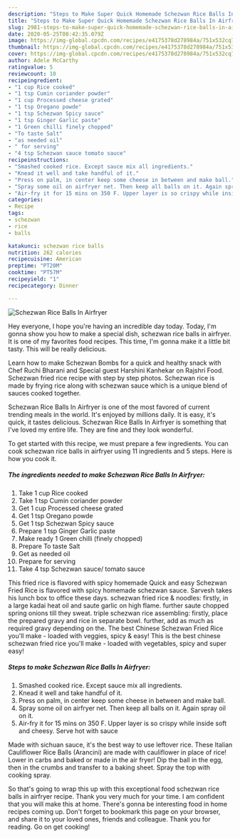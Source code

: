 ```yaml
---
description: "Steps to Make Super Quick Homemade Schezwan Rice Balls In Airfryer"
title: "Steps to Make Super Quick Homemade Schezwan Rice Balls In Airfryer"
slug: 2981-steps-to-make-super-quick-homemade-schezwan-rice-balls-in-airfryer
date: 2020-05-25T08:42:35.079Z
image: https://img-global.cpcdn.com/recipes/e4175378d278984a/751x532cq70/schezwan-rice-balls-in-airfryer-recipe-main-photo.jpg
thumbnail: https://img-global.cpcdn.com/recipes/e4175378d278984a/751x532cq70/schezwan-rice-balls-in-airfryer-recipe-main-photo.jpg
cover: https://img-global.cpcdn.com/recipes/e4175378d278984a/751x532cq70/schezwan-rice-balls-in-airfryer-recipe-main-photo.jpg
author: Adele McCarthy
ratingvalue: 5
reviewcount: 10
recipeingredient:
- "1 cup Rice cooked"
- "1 tsp Cumin coriander powder"
- "1 cup Processed cheese grated"
- "1 tsp Oregano powde"
- "1 tsp Schezwan Spicy sauce"
- "1 tsp Ginger Garlic paste"
- "1 Green chilli finely chopped"
- "To taste Salt"
- "as needed oil"
- " for serving"
- "4 tsp Schezwan sauce tomato sauce"
recipeinstructions:
- "Smashed cooked rice. Except sauce mix all ingredients."
- "Knead it well and take handful of it."
- "Press on palm, in center keep some cheese in between and make ball."
- "Spray some oil on airfryer net. Then keep all balls on it. Again spray oil on it."
- "Air-fry it for 15 mins on 350 F. Upper layer is so crispy while inside soft and cheesy. Serve hot with sauce"
categories:
- Recipe
tags:
- schezwan
- rice
- balls

katakunci: schezwan rice balls 
nutrition: 262 calories
recipecuisine: American
preptime: "PT20M"
cooktime: "PT57M"
recipeyield: "1"
recipecategory: Dinner

---
```



![Schezwan Rice Balls In Airfryer](https://img-global.cpcdn.com/recipes/e4175378d278984a/751x532cq70/schezwan-rice-balls-in-airfryer-recipe-main-photo.jpg)

Hey everyone, I hope you're having an incredible day today. Today, I'm gonna show you how to make a special dish, schezwan rice balls in airfryer. It is one of my favorites food recipes. This time, I'm gonna make it a little bit tasty. This will be really delicious.

Learn how to make Schezwan Bombs for a quick and healthy snack with Chef Ruchi Bharani and Special guest Harshini Kanhekar on Rajshri Food. Schezwan fried rice recipe with step by step photos. Schezwan rice is made by frying rice along with schezwan sauce which is a unique blend of sauces cooked together.

Schezwan Rice Balls In Airfryer is one of the most favored of current trending meals in the world. It's enjoyed by millions daily. It is easy, it's quick, it tastes delicious. Schezwan Rice Balls In Airfryer is something that I've loved my entire life. They are fine and they look wonderful.


To get started with this recipe, we must prepare a few ingredients. You can cook schezwan rice balls in airfryer using 11 ingredients and 5 steps. Here is how you cook it.

<!--inarticleads1-->

##### The ingredients needed to make Schezwan Rice Balls In Airfryer:

1. Take 1 cup Rice cooked
1. Take 1 tsp Cumin coriander powder
1. Get 1 cup Processed cheese grated
1. Get 1 tsp Oregano powde
1. Get 1 tsp Schezwan Spicy sauce
1. Prepare 1 tsp Ginger Garlic paste
1. Make ready 1 Green chilli (finely chopped)
1. Prepare To taste Salt
1. Get as needed oil
1. Prepare  for serving
1. Take 4 tsp Schezwan sauce/ tomato sauce


This fried rice is flavored with spicy homemade Quick and easy Schezwan Fried Rice is flavored with spicy homemade schezwan sauce. Sarvesh takes his lunch box to office these days. schezwan fried rice &amp; noodles: firstly, in a large kadai heat oil and saute garlic on high flame. further saute chopped spring onions till they sweat. triple schezwan rice assembling: firstly, place the prepared gravy and rice in separate bowl. further, add as much as required gravy depending on the. The best Chinese Schezwan Fried Rice you&#39;ll make - loaded with veggies, spicy &amp; easy! This is the best chinese schezwan fried rice you&#39;ll make - loaded with vegetables, spicy and super easy! 

<!--inarticleads2-->

##### Steps to make Schezwan Rice Balls In Airfryer:

1. Smashed cooked rice. Except sauce mix all ingredients.
1. Knead it well and take handful of it.
1. Press on palm, in center keep some cheese in between and make ball.
1. Spray some oil on airfryer net. Then keep all balls on it. Again spray oil on it.
1. Air-fry it for 15 mins on 350 F. Upper layer is so crispy while inside soft and cheesy. Serve hot with sauce


Made with sichuan sauce, it&#39;s the best way to use leftover rice. These Italian Cauliflower Rice Balls (Arancini) are made with cauliflower in place of rice! Lower in carbs and baked or made in the air fryer! Dip the ball in the egg, then in the crumbs and transfer to a baking sheet. Spray the top with cooking spray. 

So that's going to wrap this up with this exceptional food schezwan rice balls in airfryer recipe. Thank you very much for your time. I am confident that you will make this at home. There's gonna be interesting food in home recipes coming up. Don't forget to bookmark this page on your browser, and share it to your loved ones, friends and colleague. Thank you for reading. Go on get cooking!
